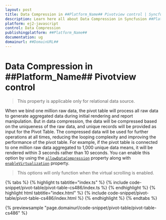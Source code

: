 ```yaml
---
layout: post
title: Data Compression in ##Platform_Name## Pivotview control | Syncfusion
description: Learn here all about Data Compression in Syncfusion ##Platform_Name## Pivotview control of Syncfusion Essential JS 2 and more.
platform: ej2-javascript
control: Data Compression 
publishingplatform: ##Platform_Name##
documentation: ug
domainurl: ##DomainURL##
---
```


# Data Compression in ##Platform_Name## Pivotview control

> This property is applicable only for relational data source.

When we bind one million raw data, the pivot table will process all raw data to generate aggregated data during initial rendering and report manipulation. But in data compression, the data will be compressed based on the uniqueness of the raw data, and unique records will be provided as input for the Pivot Table. The compressed data will be used for further operations at all times, reducing the looping complexity and improving the performance of the pivot table. For example, if the pivot table  is connected to one million raw data aggregated to 1,000 unique data means, it will be rendered within 3 seconds rather than 10 seconds. You can enable this option by using the [`allowDataCompression`](https://ej2.syncfusion.com/documentation/api/pivotview/#allowdatacompression) property along with [`enableVirtualization`](https://ej2.syncfusion.com/documentation/api/pivotview/#enablevirtualization) property.

> This options will only function when the virtual scrolling is enabled.

{% tabs %}
{% highlight ts tabtitle="index.ts" %}
{% include code-snippet/pivot-table/pivot-table-cs486/index.ts %}
{% endhighlight %}
{% highlight html tabtitle="index.html" %}
{% include code-snippet/pivot-table/pivot-table-cs486/index.html %}
{% endhighlight %}
{% endtabs %}
          
{% previewsample "page.domainurl/code-snippet/pivot-table/pivot-table-cs486" %}